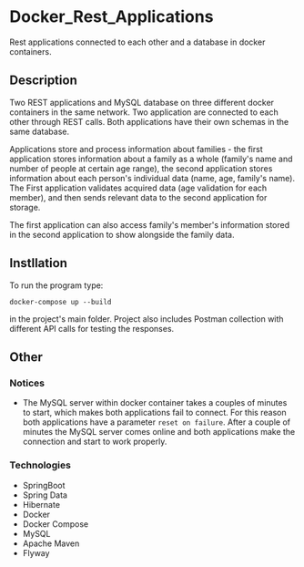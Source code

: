 # Docker_Rest_Applications
Rest applications connected to each other and a database in docker containers.

## Description
Two REST applications and MySQL database on three different docker containers in the same network. Two application are connected to each other through REST calls.
Both applications have their own schemas in the same database.

Applications store and process information about families - the first application stores information about a family as a whole (family's name and number of people at certain age range), the second application stores information about each person's individual data (name, age, family's name).
The First application validates acquired data (age validation for each member), and then sends relevant data to the second application for storage.

The first application can also access family's member's information stored in the second application to show alongside the family data.

## Instllation

To run the program type: 
```
docker-compose up --build
```
in the project's main folder. Project also includes Postman collection with different API calls for testing the responses. 

## Other

### Notices
- The MySQL server within docker container takes a couples of minutes to start, which makes both applications fail to connect. For this reason both applications have a parameter ```reset on failure```. After a couple of minutes the MySQL server comes online and both applications make the connection and start to work properly.

### Technologies
  - SpringBoot
  - Spring Data
  - Hibernate
  - Docker
  - Docker Compose
  - MySQL
  - Apache Maven
  - Flyway
  
